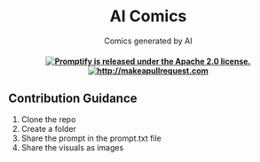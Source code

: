 <div align="center">
<h1>AI Comics </h1></div>
<!-- 
<h2 align="center">AI Comics</h2> -->

<p align="center">
  <p align="center">Comics generated by AI
</p>
</p>

 <h4 align="center">
  <a href="https://github.com/promptslab/Promptify/blob/main/LICENSE">
    <img src="https://img.shields.io/badge/License-Apache_2.0-blue.svg" alt="Promptify is released under the Apache 2.0 license." />
  </a>
  <a href="http://makeapullrequest.com">
    <img src="https://img.shields.io/badge/PRs-welcome-brightgreen.svg?style=flat-square" alt="http://makeapullrequest.com" />
  </a>
</h4>


## Contribution Guidance

1) Clone the repo
2) Create a folder
3) Share the prompt in the prompt.txt file
4) Share the visuals as images
